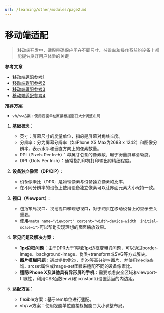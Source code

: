 ```yaml
---
url: /learning/other/modules/page2.md
---
```

# 移动端适配

> 移动端开发中，适配是确保应用在不同尺寸、分辨率和操作系统的设备上都能提供良好用户体验的关键

**参考文章**

* [移动端适配参考1](https://juejin.cn/post/6844903845617729549?searchId=2025071818035420FAFFCF7822B473A157)
* [移动端适配参考2](https://juejin.cn/post/6844903631993454600?searchId=2025071818035420FAFFCF7822B473A157)
* [移动端适配参考3](https://juejin.cn/post/7046169975706353701?searchId=2025071818035420FAFFCF7822B473A157)
* [移动端适配参考4](https://juejin.cn/post/7266671630025031699?searchId=2025071818035420FAFFCF7822B473A157)

**推荐方案**

* `vh/vw方案：使用视窗单位直接根据窗口大小调整布局`

1. **基础概念**：
   * 英寸：屏幕尺寸的度量单位，指的是屏幕对角线长度。
   * 分辨率：分为屏幕分辨率（如iPhone XS Max为2688 x 1242）和图像分辨率，表示水平和垂直方向上的像素数量。
   * PPI（Pixels Per Inch）：每英寸包含的像素数，用于衡量屏幕清晰度。
   * DPI（Dots Per Inch）：通常指打印机打印输出的精细程度。

2. **设备独立像素（DP/DIP）**：
   * 设备像素比（DPR）是物理像素与设备独立像素的比率。
   * 在不同分辨率的设备上使用设备独立像素可以让界面元素大小保持一致。

3. **视口（Viewport）**：
   * 包括布局视口、视觉视口和理想视口，对于网页在移动设备上的显示至关重要。
   * 使用`<meta name="viewport" content="width=device-width, initial-scale=1">`可以帮助实现理想的页面缩放效果。

4. **常见问题及解决方案**：
   * **1px边框问题**：由于DPR大于1导致1px边框变粗的问题，可以通过border-image、background-image、伪类+transform或SVG等方式解决。
   * **图片模糊问题**：通过提供@2x、@3x等高分辨率图片，并使用media查询、srcset属性或image-set函数来适配不同的设备像素比。
   * **适配iPhone X及其他具有异形屏的手机**：需要考虑安全区域和viewport-fit属性，利用CSS函数env()和constant()设置适当的内边距。

5. **适配方案**：
   * flexible方案：基于rem单位进行适配。
   * vh/vw方案：使用视窗单位直接根据窗口大小调整布局。
